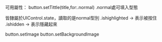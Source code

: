 
可用屬性：
button.setTittle(title,for:.normal)
.normal處可填入型態

皆隸屬於UIControl.state，讀取的是normal型別
.ishighlighted -> 表示被按住
.ishidden -> 表示隱藏起來

button.setImage
button.setBackgroundImage